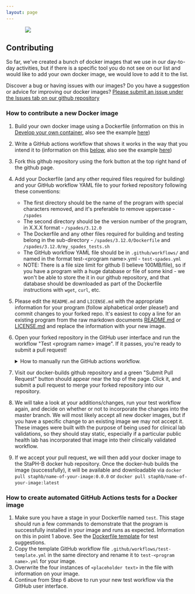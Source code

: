 ```yaml
---
layout: page
---
```


<img src="/docker-builds/assets/user_guide.png" style="display:block;margin-left:auto;margin-right:auto;width:400px">

## Contributing
So far, we've created a bunch of docker images that we use in our day-to-day activities, but if there is a specific tool you do not see on our list and would like to add your own docker image, we would love to add it to the list.

Discover a bug or having issues with our images? Do you have a suggestion or advice for improving our docker images? [Please submit an issue under the Issues tab on our github repository](https://github.com/StaPH-B/docker-builds/issues)

### How to contribute a new Docker image
1. Build your own docker image using a Dockerfile (information on this in [Develop your own container](https://staph-b.github.io/docker-builds/make_containers/), also see the example [here](../example/3.12.0/Dockerfile))
2. Write a GitHub actions workflow that shows it works in the way that you intend it to (information on this [below](#how-to-create-automated-github-actions-tests-for-a-docker-image), also see the example [here](../.github/workflows/test-example.yml))
3. Fork this github repository using the fork button at the top right hand of the github page.
4. Add your Dockerfile (and any other required files required for building) and your GitHub workflow YAML file to your forked repository following these conventions:
    * The first directory should be the name of the program with special characters removed, and it's preferable to remove uppercase - `/spades`
    * The second directory should be the version number of the program, in X.X.X format - `/spades/3.12.0`
    * The Dockerfile and any other files required for building and testing belong in the sub-directory - `/spades/3.12.0/Dockerfile` and `/spades/3.12.0/my_spades_tests.sh`
    * The GitHub workflow YAML file should be in `.github/workflows/` and named in the format test-\<program name\>.yml - `test-spades.yml`
    * NOTE: There is a file size limit for github (I believe 100MB/file), so if you have a program with a huge database or file of some kind -  we won't be able to store the it in our github repository, and that database should be downloaded as part of the Dockerfile instructions with `wget`, `curl`, etc.
5. Please edit the `README.md` and `LICENSE.md` with the appropriate information for your program (follow alphabetical order please!) and commit changes to your forked repo. It's easiest to copy a line for an existing program from the raw markdown documents [README.md](https://raw.githubusercontent.com/StaPH-B/docker-builds/master/README.md) or [LICENSE.md](https://raw.githubusercontent.com/StaPH-B/docker-builds/master/LICENSE.md) and replace the information with your new image.
6. Open your forked repository in the GitHub user interface and run the workflow "Test \<program name\> image". If it passes, you're ready to submit a pull request!
   <details>
         <summary>How to manually run the GitHub actions workflow.</summary>
   
      Find the button to manually trigger the workflow for your image:
      ![trigger_github_actions_workflow](./assets/trigger_github_actions_workflow.png)
      Note: if you added your files to a branch, you need to have that branch set as default to be able to manually trigger the workflow:
      ![set_default_branch](./assets/set_github_default_branch.png)
   </details>
7. Visit our docker-builds github repository and a green "Submit Pull Request" button should appear near the top of the page. Click it, and submit a pull request to merge your forked repository into our repository.
8. We will take a look at your additions/changes, run your test workflow again, and decide on whether or not to incorporate the changes into the master branch. We will most likely accept all new docker images, but if you have a specific change to an existing image we may not accept it. These images were built with the purpose of being used for clinical lab validations, so they should stay static, especially if a particular public health lab has incorporated that image into their clinically validated workflow.
9. If we accept your pull request, we will then add your docker image to the StaPH-B docker hub repository. Once the docker-hub builds the image (successfully), it will be available and downloadable via `docker pull staphb/name-of-your-image:0.0.0` or `docker pull staphb/name-of-your-image:latest`

### How to create automated GitHub Actions tests for a Docker image

1. Make sure you have a stage in your Dockerfile named `test`. This stage should run a few commands to demonstrate that the program is successfully installed in your image and runs as expected. Information on this in point 1 above. See the [Dockerfile template](../dockerfile-template/Dockerfile) for test suggestions.
2. Copy the template GitHub workflow file `.github/workflows/test-template.yml` in the same directory and rename it to `test-<program name>.yml` for your image. 
3. Overwrite the four instances of `<placeholder text>` in the file with information on your image.
4. Continue from Step 6 above to run your new test workflow via the GitHub user interface.
